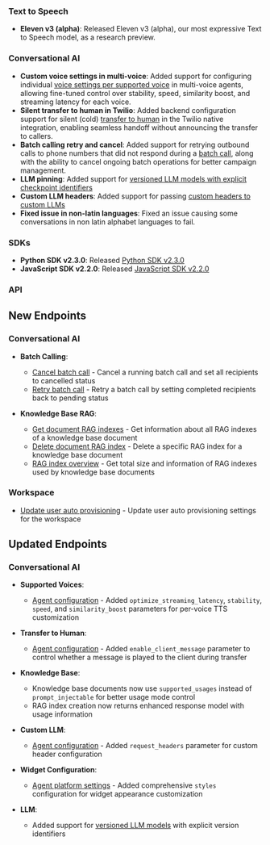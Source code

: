 ### Text to Speech

- **Eleven v3 (alpha)**: Released Eleven v3 (alpha), our most expressive Text to Speech model, as a research preview.

### Conversational AI

- **Custom voice settings in multi-voice**: Added support for configuring individual [voice settings per supported voice](/docs/conversational-ai/customization/voice/multi-voice-support) in multi-voice agents, allowing fine-tuned control over stability, speed, similarity boost, and streaming latency for each voice.
- **Silent transfer to human in Twilio**: Added backend configuration support for silent (cold) [transfer to human](/docs/conversational-ai/customization/tools/system-tools/transfer-to-human) in the Twilio native integration, enabling seamless handoff without announcing the transfer to callers.
- **Batch calling retry and cancel**: Added support for retrying outbound calls to phone numbers that did not respond during a [batch call](/docs/conversational-ai/phone-numbers/batch-calls), along with the ability to cancel ongoing batch operations for better campaign management.
- **LLM pinning**: Added support for [versioned LLM models with explicit checkpoint identifiers](/docs/api-reference/agents/create#request.body.conversation_config.agent.prompt.llm)
- **Custom LLM headers**: Added support for passing [custom headers to custom LLMs](/docs/api-reference/agents/create#request.body.conversation_config.agent.prompt.custom_llm.request_headers)
- **Fixed issue in non-latin languages**: Fixed an issue causing some conversations in non latin alphabet languages to fail.

### SDKs

- **Python SDK v2.3.0**: Released [Python SDK v2.3.0](https://github.com/elevenlabs/elevenlabs-python/releases/tag/v2.3.0)
- **JavaScript SDK v2.2.0**: Released [JavaScript SDK v2.2.0](https://github.com/elevenlabs/elevenlabs-js/releases/tag/v2.2.0)

### API

<Accordion title="View API changes">

## New Endpoints

### Conversational AI

- **Batch Calling**:

  - [Cancel batch call](/docs/api-reference/batch-calling/cancel) - Cancel a running batch call and set all recipients to cancelled status
  - [Retry batch call](/docs/api-reference/batch-calling/retry) - Retry a batch call by setting completed recipients back to pending status

- **Knowledge Base RAG**:
  - [Get document RAG indexes](/docs/api-reference/knowledge-base/get-document-rag-indexes) - Get information about all RAG indexes of a knowledge base document
  - [Delete document RAG index](/docs/api-reference/knowledge-base/delete-document-rag-index) - Delete a specific RAG index for a knowledge base document
  - [RAG index overview](/docs/api-reference/knowledge-base/rag-index-overview) - Get total size and information of RAG indexes used by knowledge base documents

### Workspace

- [Update user auto provisioning](/docs/api-reference/workspace/update-user-auto-provisioning-v-1-workspace-user-auto-provisioning-post) - Update user auto provisioning settings for the workspace

## Updated Endpoints

### Conversational AI

- **Supported Voices**:

  - [Agent configuration](/docs/api-reference/agents/update#request.body.tts.supported_voices) - Added `optimize_streaming_latency`, `stability`, `speed`, and `similarity_boost` parameters for per-voice TTS customization

- **Transfer to Human**:

  - [Agent configuration](/docs/api-reference/agents/update#request.body.system_tools.transfer_to_number) - Added `enable_client_message` parameter to control whether a message is played to the client during transfer

- **Knowledge Base**:

  - Knowledge base documents now use `supported_usages` instead of `prompt_injectable` for better usage mode control
  - RAG index creation now returns enhanced response model with usage information

- **Custom LLM**:

  - [Agent configuration](/docs/api-reference/agents/update#request.body.llm.custom_llm) - Added `request_headers` parameter for custom header configuration

- **Widget Configuration**:

  - [Agent platform settings](/docs/api-reference/agents/update#request.body.platform_settings.widget_config) - Added comprehensive `styles` configuration for widget appearance customization

- **LLM**:

  - Added support for [versioned LLM models](/docs/api-reference/agents/create#request.body.conversation_config.agent.prompt.llm) with explicit version identifiers

</Accordion>
